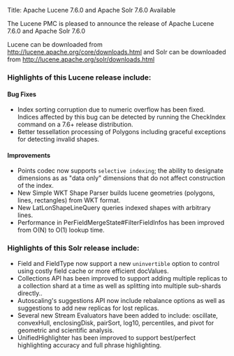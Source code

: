 Title: Apache Lucene 7.6.0 and Apache Solr 7.6.0 Available

The Lucene PMC is pleased to announce the release of Apache Lucene 7.6.0 and Apache Solr 7.6.0

Lucene can be downloaded from <http://lucene.apache.org/core/downloads.html>
and Solr can be downloaded from <http://lucene.apache.org/solr/downloads.html>

### Highlights of this Lucene release include:

#### Bug Fixes

  * Index sorting corruption due to numeric overflow has been fixed. Indices affected by this bug can be detected by running the CheckIndex command on a 7.6+ release distribution.
  * Better tessellation processing of Polygons including graceful exceptions for detecting invalid shapes.

#### Improvements

  * Points codec now supports `selective indexing`; the ability to designate dimensions as as "data only" dimensions that do not affect construction of the index.
  * New Simple WKT Shape Parser builds lucene geometries (polygons, lines, rectangles) from WKT format.
  * New LatLonShapeLineQuery queries indexed shapes with arbitrary lines.
  * Performance in PerFieldMergeState#FilterFieldInfos has been improved from O(N) to O(1) lookup time.

### Highlights of this Solr release include:

  * Field and FieldType now support a new `uninvertible` option to control using costly field cache or more efficient docValues.
  * Collections API has been improved to support adding multiple replicas to a collection shard at a time as well as splitting into multiple sub-shards directly..
  * Autoscaling's suggestions API now include rebalance options as well as suggestions to add new replicas for lost replicas.
  * Several new Stream Evaluators have been added to include: oscillate, convexHull, enclosingDisk, pairSort, log10, percentiles, and pivot for geometric and scientific analysis.
  * UnifiedHighlighter has been improved to support best/perfect highlighting accuracy and full phrase highlighting.

